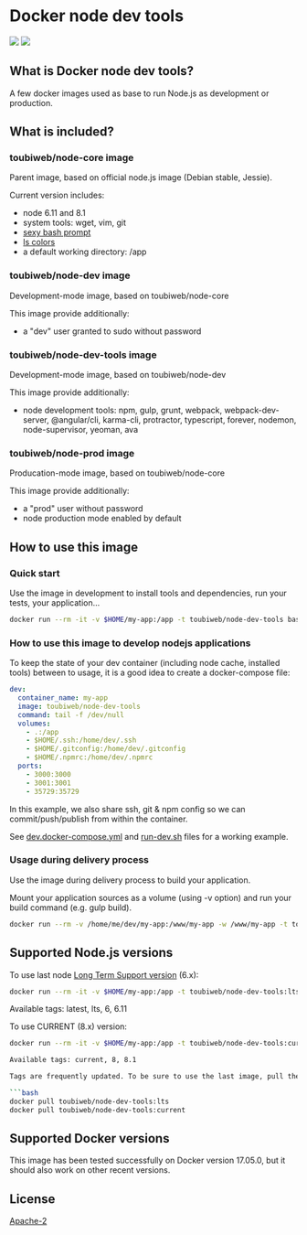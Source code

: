 # Docker node dev tools

[![](https://images.microbadger.com/badges/version/toubiweb/node-dev-tools.svg)](https://microbadger.com/images/toubiweb/node-dev-tools "Get your own version badge on microbadger.com") [![](https://images.microbadger.com/badges/image/toubiweb/node-dev-tools.svg)](https://microbadger.com/images/toubiweb/node-dev-tools "Get your own image badge on microbadger.com")

## What is Docker node dev tools?

A few docker images used as base to run Node.js as development or production.

## What is included?

### toubiweb/node-core image

Parent image, based on official node.js image (Debian stable, Jessie).

Current version includes:

* node 6.11 and 8.1
* system tools: wget, vim, git
* [sexy bash prompt](https://github.com/twolfson/sexy-bash-prompt)
* [ls colors](https://github.com/trapd00r/LS_COLORS)
* a default working directory: /app

### toubiweb/node-dev image

Development-mode image, based on toubiweb/node-core

This image provide additionally:
* a "dev" user granted to sudo without password

### toubiweb/node-dev-tools image

Development-mode image, based on toubiweb/node-dev

This image provide additionally:
* node development tools: npm, gulp, grunt, webpack, webpack-dev-server, @angular/cli, karma-cli, protractor, typescript, forever, nodemon, node-supervisor, yeoman, ava

### toubiweb/node-prod image

Producation-mode image, based on toubiweb/node-core

This image provide additionally:
* a "prod" user without password
* node production mode enabled by default

## How to use this image

### Quick start

Use the image in development to install tools and dependencies, run your tests, your application...

```bash
docker run --rm -it -v $HOME/my-app:/app -t toubiweb/node-dev-tools bash
```

### How to use this image to develop nodejs applications

To keep the state of your dev container (including node cache, installed tools) between to usage, it is a good idea to create a docker-compose file:

```yml
dev:
  container_name: my-app
  image: toubiweb/node-dev-tools
  command: tail -f /dev/null
  volumes:
    - .:/app
    - $HOME/.ssh:/home/dev/.ssh
    - $HOME/.gitconfig:/home/dev/.gitconfig
    - $HOME/.npmrc:/home/dev/.npmrc
  ports:
    - 3000:3000
    - 3001:3001
    - 35729:35729
```
In this example, we also share ssh, git & npm config so we can commit/push/publish from within the container.

See [dev.docker-compose.yml](https://github.com/toubiweb/node-dev-tools/blob/master/dev.docker-compose.yml)
 and [run-dev.sh](https://github.com/toubiweb/node-dev-tools/blob/master/run-dev.sh)
 files for a working example.

### Usage during delivery process

Use the image during delivery process to build your application.

Mount your application sources as a volume (using -v option) and run your build command (e.g. gulp build).

```bash
docker run --rm -v /home/me/dev/my-app:/www/my-app -w /www/my-app -t toubiweb/node-dev-tools gulp build
```

## Supported Node.js versions

To use last node [Long Term Support version](https://github.com/nodejs/LTS#lts-schedule) (6.x):


```bash
docker run --rm -it -v $HOME/my-app:/app -t toubiweb/node-dev-tools:lts bash
```

Available tags: latest, lts, 6, 6.11

To use CURRENT (8.x) version:

```bash
docker run --rm -it -v $HOME/my-app:/app -t toubiweb/node-dev-tools:current bash

Available tags: current, 8, 8.1

Tags are frequently updated. To be sure to use the last image, pull them:

```bash
docker pull toubiweb/node-dev-tools:lts
docker pull toubiweb/node-dev-tools:current
```

## Supported Docker versions

This image has been tested successfully on Docker version 17.05.0, but it should also work on other recent versions.

## License

[Apache-2](https://github.com/toubiweb/node-dev-tools/blob/master/LICENSE)
